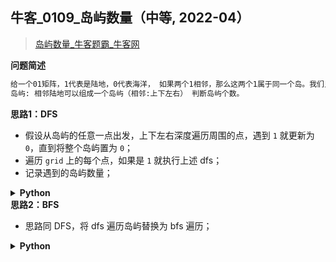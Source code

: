## 牛客_0109_岛屿数量（中等, 2022-04）
<!--info
tags: [DFS, BFS, 经典]
source: 牛客
level: 中等
number: '0109'
name: 岛屿数量
companies: []
-->

> [岛屿数量_牛客题霸_牛客网](https://www.nowcoder.com/practice/0c9664d1554e466aa107d899418e814e)

<summary><b>问题简述</b></summary>

```txt
给一个01矩阵，1代表是陆地，0代表海洋， 如果两个1相邻，那么这两个1属于同一个岛。我们只考虑上下左右为相邻。
岛屿: 相邻陆地可以组成一个岛屿（相邻:上下左右） 判断岛屿个数。
```

<!-- 
<details><summary><b>详细描述</b></summary>

```txt
```

</details>
-->

<!-- <div align="center"><img src="../../../_assets/xxx.png" height="300" /></div> -->

<summary><b>思路1：DFS</b></summary>

- 假设从岛屿的任意一点出发，上下左右深度遍历周围的点，遇到 `1` 就更新为 `0`，直到将整个岛屿置为 `0`；
- 遍历 `grid` 上的每个点，如果是 `1` 就执行上述 dfs；
- 记录遇到的岛屿数量；

<details><summary><b>Python</b></summary>

```python
class Solution:
    def solve(self , grid: List[List[str]]) -> int:
        if not grid: return 0
        
        m, n = len(grid), len(grid[0])
        
        def dfs(i, j):
            if 0 <= i < m and 0 <= j < n and grid[i][j] == '1':
                grid[i][j] = '0'
                dfs(i - 1, j)
                dfs(i, j - 1)
                dfs(i + 1, j)
                dfs(i, j + 1)
        
        ret = 0
        for i in range(m):
            for j in range(n):
                if grid[i][j] == '1':
                    ret += 1
                    dfs(i, j)
        
        return ret
```

</details>


<summary><b>思路2：BFS</b></summary>

- 思路同 DFS，将 dfs 遍历岛屿替换为 bfs 遍历； 

<details><summary><b>Python</b></summary>

```python
class Solution:
    def solve(self , grid: List[List[str]]) -> int:
        if not grid: return 0
        
        m, n = len(grid), len(grid[0])
        
        from collections import deque
        
        def bfs(i, j):
            q = deque()
            q.append((i, j))
            while q:
                i, j = q.popleft()
                if 0 <= i < m and 0 <= j < n and grid[i][j] == '1':
                    grid[i][j] = '0'
                    q.append((i - 1, j))
                    q.append((i, j - 1))
                    q.append((i + 1, j))
                    q.append((i, j + 1))
                    
        ret = 0
        for i in range(m):
            for j in range(n):
                if grid[i][j] == '1':
                    ret += 1
                    bfs(i, j)
        
        return ret
```

</details>